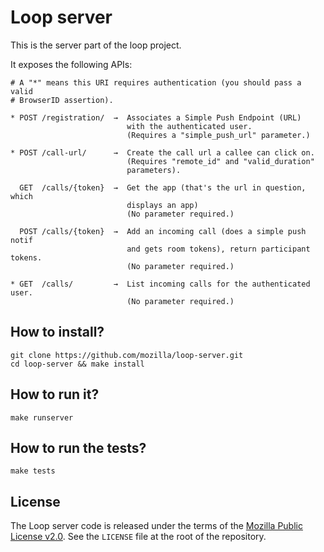 Loop server
===========

This is the server part of the loop project.

It exposes the following APIs:

    # A "*" means this URI requires authentication (you should pass a valid
    # BrowserID assertion).

    * POST /registration/  →  Associates a Simple Push Endpoint (URL)
                              with the authenticated user.
                              (Requires a "simple_push_url" parameter.)

    * POST /call-url/      →  Create the call url a callee can click on.
                              (Requires "remote_id" and "valid_duration"
                              parameters).

      GET  /calls/{token}  →  Get the app (that's the url in question, which
                              displays an app)
                              (No parameter required.)

      POST /calls/{token}  →  Add an incoming call (does a simple push notif
                              and gets room tokens), return participant tokens.
                              (No parameter required.)

    * GET  /calls/         →  List incoming calls for the authenticated user.
                              (No parameter required.)


How to install?
---------------

    git clone https://github.com/mozilla/loop-server.git
    cd loop-server && make install

How to run it?
--------------

    make runserver

How to run the tests?
---------------------

    make tests

License
-------

The Loop server code is released under the terms of the
[Mozilla Public License v2.0](http://www.mozilla.org/MPL/2.0/). See the
`LICENSE` file at the root of the repository.

